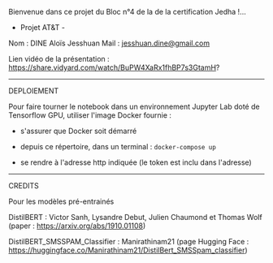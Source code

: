Bienvenue dans ce projet du Bloc n°4 de la de la certification Jedha !...
 - Projet AT&T - 

Nom : DINE Aloïs Jesshuan
Mail : jesshuan.dine@gmail.com

Lien vidéo de la présentation :
https://share.vidyard.com/watch/BuPW4XaRx1fhBP7s3GtamH?

-----

DEPLOIEMENT

Pour faire tourner le notebook dans un environnement Jupyter Lab doté de Tensorflow GPU, utiliser l'image Docker fournie :

- s'assurer que Docker soit démarré

- depuis ce répertoire, dans un terminal : ``` docker-compose up ```

- se rendre à l'adresse http indiquée (le token est inclu dans l'adresse)


-----

CREDITS

Pour les modèles pré-entrainés

DistilBERT : Victor Sanh, Lysandre Debut, Julien Chaumond et Thomas Wolf (paper : https://arxiv.org/abs/1910.01108)

DistilBERT_SMSSPAM_Classifier : Manirathinam21 (page Hugging Face : https://huggingface.co/Manirathinam21/DistilBert_SMSSpam_classifier)



